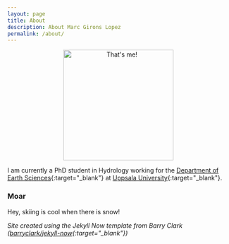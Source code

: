 ```yaml
---
layout: page
title: About
description: About Marc Girons Lopez
permalink: /about/
---
```


<center><img src="{{ site.baseurl }}/img/profile.jpg" alt="That's me!" style="width: 250px;"/></center>

I am currently a PhD student in Hydrology working for the [Department of Earth Sciences](http://www.geo.uu.se/?languageId=1){:target="_blank"} at [Uppsala University](http://uu.se/en/){:target="_blank"}.

### Moar

Hey, skiing is cool when there is snow!

<div class="line-separator"></div>

*Site created using the Jekyll Now template from Barry Clark ([barryclark/jekyll-now](https://github.com/barryclark/jekyll-now){:target="_blank"})*
